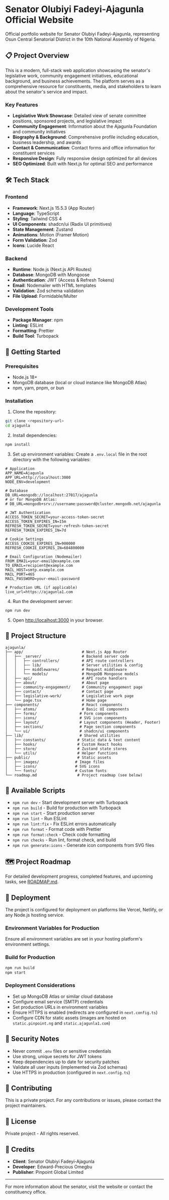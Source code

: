 # Senator Olubiyi Fadeyi-Ajagunla Official Website

Official portfolio website for Senator Olubiyi Fadeyi-Ajagunla, representing Osun Central Senatorial District in the 10th National Assembly of Nigeria.

## 📋 Project Overview

This is a modern, full-stack web application showcasing the senator's legislative work, community engagement initiatives, educational background, and business achievements. The platform serves as a comprehensive resource for constituents, media, and stakeholders to learn about the senator's service and impact.

### Key Features

- **Legislative Work Showcase**: Detailed view of senate committee positions, sponsored projects, and legislative impact
- **Community Engagement**: Information about the Ajagunla Foundation and community initiatives
- **Biography & Background**: Comprehensive profile including education, business leadership, and awards
- **Contact & Communication**: Contact forms and office information for constituent services
- **Responsive Design**: Fully responsive design optimized for all devices
- **SEO Optimized**: Built with Next.js for optimal SEO and performance

## 🛠️ Tech Stack

### Frontend
- **Framework**: Next.js 15.5.3 (App Router)
- **Language**: TypeScript
- **Styling**: Tailwind CSS 4
- **UI Components**: shadcn/ui (Radix UI primitives)
- **State Management**: Zustand
- **Animations**: Motion (Framer Motion)
- **Form Validation**: Zod
- **Icons**: Lucide React

### Backend
- **Runtime**: Node.js (Next.js API Routes)
- **Database**: MongoDB with Mongoose
- **Authentication**: JWT (Access & Refresh Tokens)
- **Email**: Nodemailer with HTML templates
- **Validation**: Zod schema validation
- **File Upload**: Formidable/Multer

### Development Tools
- **Package Manager**: npm
- **Linting**: ESLint
- **Formatting**: Prettier
- **Build Tool**: Turbopack

## 🚀 Getting Started

### Prerequisites

- Node.js 18+ 
- MongoDB database (local or cloud instance like MongoDB Atlas)
- npm, yarn, pnpm, or bun

### Installation

1. Clone the repository:
```bash
git clone <repository-url>
cd ajagunla
```

2. Install dependencies:
```bash
npm install
```

3. Set up environment variables:
Create a `.env.local` file in the root directory with the following variables:

```env
# Application
APP_NAME=Ajagunla
APP_URL=http://localhost:3000
NODE_ENV=development

# Database
DB_URL=mongodb://localhost:27017/ajagunla
# or for MongoDB Atlas:
# DB_URL=mongodb+srv://username:password@cluster.mongodb.net/ajagunla

# JWT Authentication
ACCESS_TOKEN_SECRET=your-access-token-secret
ACCESS_TOKEN_EXPIRES_IN=15m
REFRESH_TOKEN_SECRET=your-refresh-token-secret
REFRESH_TOKEN_EXPIRES_IN=7d

# Cookie Settings
ACCESS_COOKIE_EXPIRES_IN=900000
REFRESH_COOKIE_EXPIRES_IN=604800000

# Email Configuration (Nodemailer)
FROM_EMAIL=your-email@example.com
TO_EMAIL=recipient@example.com
MAIL_HOST=smtp.example.com
MAIL_PORT=465
MAIL_PASSWORD=your-email-password

# Production URL (if applicable)
live_url=https://ajagunla1.com
```

4. Run the development server:
```bash
npm run dev
```

5. Open [http://localhost:3000](http://localhost:3000) in your browser.

## 📁 Project Structure

```
ajagunla/
├── app/                          # Next.js App Router
│   ├── _server/                  # Backend server code
│   │   ├── controllers/          # API route controllers
│   │   ├── lib/                  # Server utilities & config
│   │   ├── middlewares/          # Request middleware
│   │   └── models/               # MongoDB Mongoose models
│   ├── api/                      # API route handlers
│   ├── about/                    # About page
│   ├── community-engagement/     # Community engagement page
│   ├── contact/                  # Contact page
│   ├── legislative-work/         # Legislative work page
│   └── page.tsx                  # Home page
├── components/                   # React components
│   ├── atoms/                    # Basic UI components
│   ├── forms/                   # Form components
│   ├── icons/                   # SVG icon components
│   ├── layout/                  # Layout components (Header, Footer)
│   ├── sections/                # Page section components
│   └── ui/                      # shadcn/ui components
├── lib/                         # Shared utilities
│   ├── constants/              # Static data & text content
│   ├── hooks/                  # Custom React hooks
│   ├── store/                  # Zustand state stores
│   └── utils/                  # Helper functions
├── public/                     # Static assets
│   ├── images/                # Image files
│   ├── icons/                 # SVG icons
│   └── fonts/                 # Custom fonts
└── roadmap.md                  # Project roadmap (see below)
```

## 📝 Available Scripts

- `npm run dev` - Start development server with Turbopack
- `npm run build` - Build for production with Turbopack
- `npm run start` - Start production server
- `npm run lint` - Run ESLint
- `npm run lint:fix` - Fix ESLint errors automatically
- `npm run format` - Format code with Prettier
- `npm run format:check` - Check code formatting
- `npm run checks` - Run lint, format check, and build
- `npm run generate:icons` - Generate icon components from SVG files

## 🗺️ Project Roadmap

For detailed development progress, completed features, and upcoming tasks, see [ROADMAP.md](./roadmap.md).

## 🚢 Deployment

The project is configured for deployment on platforms like Vercel, Netlify, or any Node.js hosting service.

### Environment Variables for Production

Ensure all environment variables are set in your hosting platform's environment settings.

### Build for Production

```bash
npm run build
npm start
```

### Deployment Considerations

- Set up MongoDB Atlas or similar cloud database
- Configure email service (SMTP) credentials
- Set production URLs in environment variables
- Ensure HTTPS is enabled (redirects are configured in `next.config.ts`)
- Configure CDN for static assets (images are hosted on `static.pinpoint.ng` and `static.ajagunla1.com`)

## 🔐 Security Notes

- Never commit `.env` files or sensitive credentials
- Use strong, unique secrets for JWT tokens
- Keep dependencies up to date for security patches
- Validate all user inputs (implemented via Zod schemas)
- Use HTTPS in production (configured in `next.config.ts`)

## 🤝 Contributing

This is a private project. For any contributions or issues, please contact the project maintainers.

## 📄 License

Private project - All rights reserved.

## 👥 Credits

- **Client**: Senator Olubiyi Fadeyi-Ajagunla
- **Developer**: Edward-Precious Omegbu
- **Publisher**: Pinpoint Global Limited

---

For more information about the senator, visit the website or contact the constituency office.
